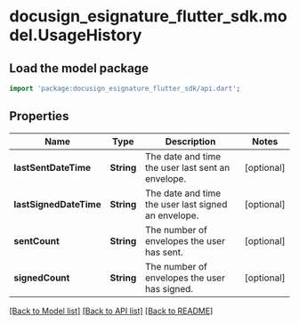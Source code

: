 # docusign_esignature_flutter_sdk.model.UsageHistory

## Load the model package
```dart
import 'package:docusign_esignature_flutter_sdk/api.dart';
```

## Properties
Name | Type | Description | Notes
------------ | ------------- | ------------- | -------------
**lastSentDateTime** | **String** | The date and time the user last sent an envelope.  | [optional] 
**lastSignedDateTime** | **String** | The date and time the user last signed an envelope. | [optional] 
**sentCount** | **String** | The number of envelopes the user has sent.  | [optional] 
**signedCount** | **String** | The number of envelopes the user has signed.  | [optional] 

[[Back to Model list]](../README.md#documentation-for-models) [[Back to API list]](../README.md#documentation-for-api-endpoints) [[Back to README]](../README.md)


